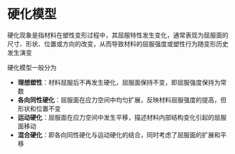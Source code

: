 # 硬化模型

硬化现象是指材料在塑性变形过程中，其屈服特性发生变化，通常表现为屈服面的尺寸、形状、位置或方向的改变，从而导致材料的屈服强度或塑性行为随变形历史发生演变

硬化模型一般分为

- **理想塑性**：材料屈服后不再发生硬化，屈服面保持不变，即屈服强度保持为常数
- **各向同性硬化**：屈服面在应力空间中均匀扩展，反映材料屈服强度的提高，但形状和位置不变
- **运动硬化**：屈服面在应力空间中发生平移，描述材料内部结构变化引起的屈服面移动
- **混合硬化**：即各向同性硬化与运动硬化的结合，同时考虑了屈服面的扩展和平移